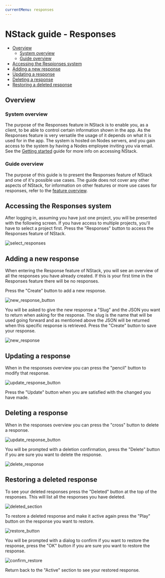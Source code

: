 ```yaml
---
currentMenu: responses
---
```


# NStack guide - Responses

* [Overview](#overview)
	* [System overview](#system-overview)
	* [Guide overview](#guide-overview)
* [Accessing the Respionses system](#accessing-the-responses-system)
* [Adding a new response](#adding-a-new-response)
* [Updating a response](#updating-a-response)
* [Deleting a response](#deleting-a-response)
* [Restoring a deleted response](#restoring-a-deleted-response)

## Overview
### System overview

The purpose of the Responses feature in NStack is to enable you, as a client, to be able to control certain information shown in the app. As the Responses feature is very versatile the usage of it depends on what it is used for in the app. The system is hosted on Nodes servers, and you gain access to the system by having a Nodes employee inviting you via email.
See the [Getting started](Getting_started.md) guide for more info on accessing NStack.

### Guide overview

The purpose of this guide is to present the Responses feature of NStack and one of it's possible use cases. The guide does not cover any other aspects of NStack, for information on other features or more use cases for responses, refer to the [feature overview](../../features/collections.html).

## Accessing the Responses system

After logging in, assuming you have just one project, you will be presented with the following screen. If you have access to multiple projects, you'll have to select a project first. Press the "Responses" button to access the Responses feature of NStack.

![select_responses](../../images/Guides/Responses/select_responses2.png)

## Adding a new response

When entering the Response feature of NStack, you will see an overview of all the responses you have already created. If this is your first time in the Responses feature there will be no responses.

Press the "Create" button to add a new response.

![new_response_button](../../images/Guides/Responses/new_response_button.png)

You will be asked to give the new response a "Slug" and the JSON you want to return when asking for the response.
The slug is the name that will be used going forward and as mentioned above the JSON will be returned when this specific response is retrieved.
Press the "Create" button to save your response.

![new_response](../../images/Guides/Responses/new_response.png)

## Updating a response

When in the responses overview you can press the "pencil" button to modify that response.

![update_response_button](../../images/Guides/Responses/update_response_button.png)

Press the "Update" button when you are satisfied with the changed you have made.

## Deleting a response

When in the responses overview you can press the "cross" button to delete a response.

![update_response_button](../../images/Guides/Responses/update_response_button.png)

You will be prompted with a deletion confirmation, press the "Delete" button if you are sure you want to delete the response.

![delete_response](../../images/Guides/Responses/delete_response.png)

## Restoring a deleted response

To see your deleted responses press the "Deleted" button at the top of the responses. This will list all the responses you have deleted.

![deleted_section](../../images/Guides/Responses/deleted_section.png)

To restore a deleted response and make it active again press the "Play" button on the response you want to restore.

![restore_button](../../images/Guides/Responses/restore_button.png)

You will be prompted with a dialog to confirm if you want to restore the response, press the "OK" button if you are sure you want to restore the response.

![confirm_restore](../../images/Guides/Responses/confirm_restore.png)

Return back to the "Active" section to see your restored response.